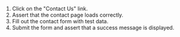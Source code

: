 1. Click on the "Contact Us" link.
2. Assert that the contact page loads correctly.
3. Fill out the contact form with test data.
4. Submit the form and assert that a success message is displayed.